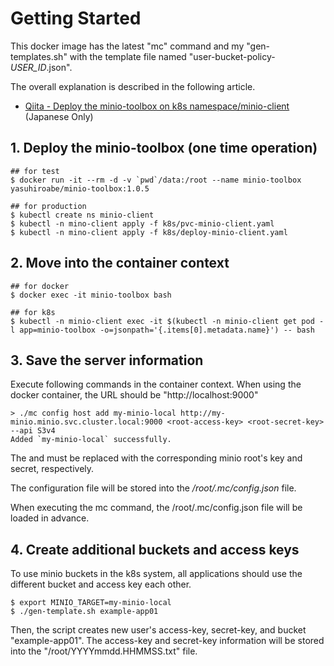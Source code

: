 # Getting Started

This docker image has the latest "mc" command and my "gen-templates.sh" with the template file named "user-bucket-policy-_USER_ID_.json".

The overall explanation is described in the following article.

* [Qiita - Deploy the minio-toolbox on k8s namespace/minio-client](https://qiita.com/YasuhiroABE/items/f6d4628bd747eb4550b1#namespaceminio-client-%E3%81%A7-minio-toolbox-%E3%82%92%E5%8B%95%E3%81%8B%E3%81%99) (Japanese Only)

## 1. Deploy the minio-toolbox (one time operation)

    ## for test
    $ docker run -it --rm -d -v `pwd`/data:/root --name minio-toolbox yasuhiroabe/minio-toolbox:1.0.5
    
    ## for production
    $ kubectl create ns minio-client
    $ kubectl -n mino-client apply -f k8s/pvc-minio-client.yaml
    $ kubectl -n mino-client apply -f k8s/deploy-minio-client.yaml

## 2. Move into the container context

    ## for docker
    $ docker exec -it minio-toolbox bash
    
    ## for k8s
    $ kubectl -n minio-client exec -it $(kubectl -n minio-client get pod -l app=minio-toolbox -o=jsonpath='{.items[0].metadata.name}') -- bash

## 3. Save the server information

Execute following commands in the container context.
When using the docker container, the URL should be "http://localhost:9000"

    > ./mc config host add my-minio-local http://my-minio.minio.svc.cluster.local:9000 <root-access-key> <root-secret-key> --api S3v4
    Added `my-minio-local` successfully.

The <root-access-key> and <root-secret-key> must be replaced with the corresponding minio root's key and secret, respectively.

The configuration file will be stored into the */root/.mc/config.json* file.

When executing the mc command, the /root/.mc/config.json file will be loaded in advance.

## 4. Create additional buckets and access keys

To use minio buckets in the k8s system, all applications should use the different bucket and access key each other.

    $ export MINIO_TARGET=my-minio-local
    $ ./gen-template.sh example-app01

Then, the script creates new user's access-key, secret-key, and bucket "example-app01".
The access-key and secret-key information will be stored into the "/root/YYYYmmdd.HHMMSS.txt" file.

